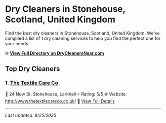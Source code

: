 # Dry Cleaners in Stonehouse, Scotland, United Kingdom

Find the best dry cleaners in Stonehouse, Scotland, United Kingdom. We've compiled a list of 1 dry cleaning services to help you find the perfect one for your needs.

🌐 **[View Full Directory on DryCleanersNear.com](https://drycleanersnear.com/city/United%20Kingdom/Scotland/Stonehouse)**

## Top Dry Cleaners

### 1. [The Textile Care Co](https://drycleanersnear.com/dryCleaner/689408ccfa09c6c0709d96fc/the-textile-care-co)
📍 24 New St, Stonehouse, Larkhall
⭐ Rating: 5/5
🌐 Website: http://www.thetextilecareco.co.uk/
🔗 [View Full Details](https://drycleanersnear.com/dryCleaner/689408ccfa09c6c0709d96fc/the-textile-care-co)


---

*Last updated: 8/25/2025*
